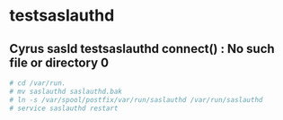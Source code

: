 # testsaslauthd

## Cyrus sasld testsaslauthd connect() : No such file or directory 0


~~~bash
# cd /var/run.
# mv saslauthd saslauthd.bak
# ln -s /var/spool/postfix/var/run/saslauthd /var/run/saslauthd
# service saslauthd restart
~~~